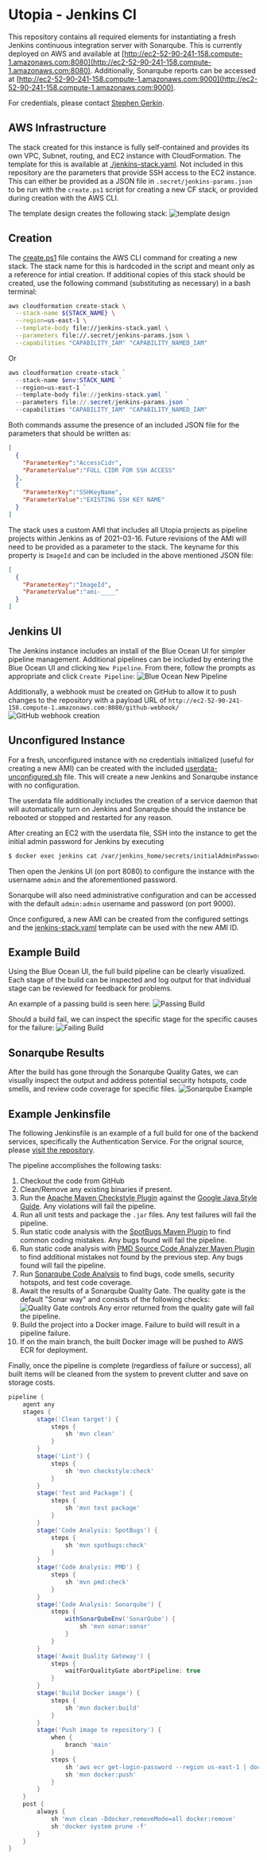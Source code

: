 # Utopia - Jenkins CI
This repository contains all required elements for instantiating a fresh Jenkins continuous integration server with Sonarqube. This is currently deployed on AWS and available at [http://ec2-52-90-241-158.compute-1.amazonaws.com:8080](http://ec2-52-90-241-158.compute-1.amazonaws.com:8080). Additionally, Sonarqube reports can be accessed at [http://ec2-52-90-241-158.compute-1.amazonaws.com:9000](http://ec2-52-90-241-158.compute-1.amazonaws.com:9000).

For credentials, please contact [Stephen Gerkin](mailto:stephen.gerkin@smoothstack.com).

## AWS Infrastructure
The stack created for this instance is fully self-contained and provides its own VPC, Subnet, routing, and EC2 instance with CloudFormation. The template for this is available at [./jenkins-stack.yaml](./jenkins-stack.yaml). Not included in this repository are the parameters that provide SSH access to the EC2 instance. This can either be provided as a JSON file in `.secret/jenkins-params.json` to be run with the `create.ps1` script for creating a new CF stack, or provided during creation with the AWS CLI.

The template design creates the following stack:
![template design](https://utopia-documentation-media.s3.amazonaws.com/jenkins/template1-designer.png)

## Creation
The [create.ps1](./create.ps1) file contains the AWS CLI command for creating a new stack. The stack name for this is hardcoded in the script and meant only as a reference for intial creation. If additional copies of this stack should be created, use the following command (substituting as necessary) in a bash terminal:
```sh
aws cloudformation create-stack \
  --stack-name ${STACK_NAME} \
  --region=us-east-1 \
  --template-body file://jenkins-stack.yaml \
  --parameters file://.secret/jenkins-params.json \
  --capabilities "CAPABILITY_IAM" "CAPABILITY_NAMED_IAM"
```
Or
```powershell
aws cloudformation create-stack `
  --stack-name $env:STACK_NAME `
  --region=us-east-1 `
  --template-body file://jenkins-stack.yaml `
  --parameters file://.secret/jenkins-params.json `
  --capabilities "CAPABILITY_IAM" "CAPABILITY_NAMED_IAM"
```

Both commands assume the presence of an included JSON file for the parameters that should be written as:
```json
[
  {
    "ParameterKey":"AccessCidr",
    "ParameterValue":"FULL CIDR FOR SSH ACCESS"
  },
  {
    "ParameterKey":"SSHKeyName",
    "ParameterValue":"EXISTING SSH KEY NAME"
  }
]
```

The stack uses a custom AMI that includes all Utopia projects as pipeline projects within Jenkins as of 2021-03-16. Future revisions of the AMI will need to be provided as a parameter to the stack. The keyname for this property is `ImageId` and can be included in the above mentioned JSON file:
```json
[
  {
    "ParameterKey":"ImageId",
    "ParameterValue":"ami-____"
  }
]
```

## Jenkins UI
The Jenkins instance includes an install of the Blue Ocean UI for simpler pipeline management. Additional pipelines can be included by entering the Blue Ocean UI and clicking `New Pipeline`. From there, follow the prompts as appropriate and click `Create Pipeline`:
![Blue Ocean New Pipeline](https://utopia-documentation-media.s3.amazonaws.com/jenkins/blue-ocean.png)

Additionally, a webhook must be created on GitHub to allow it to push changes to the repository with a payload URL of `http://ec2-52-90-241-158.compute-1.amazonaws.com:8080/github-webhook/`
![GitHub webhook creation](https://utopia-documentation-media.s3.amazonaws.com/jenkins/github-webhook.png)

## Unconfigured Instance
For a fresh, unconfigured instance with no credentials initialized (useful for creating a new AMI) can be created with the included [userdata-unconfigured.sh](./userdata-unconfigured.sh) file. This will create a new Jenkins and Sonarqube instance with no configuration.

The userdata file additionally includes the creation of a service daemon that will automatically turn on Jenkins and Sonarqube should the instance be rebooted or stopped and restarted for any reason.

After creating an EC2 with the userdata file, SSH into the instance to get the initial admin password for Jenkins by executing
```sh
$ docker exec jenkins cat /var/jenkins_home/secrets/initialAdminPassword
```

Then open the Jenkins UI (on port 8080) to configure the instance with the username `admin` and the aforementioned password.

Sonarqube will also need administrative configuration and can be accessed with the default `admin:admin` username and password (on port 9000).

Once configured, a new AMI can be created from the configured settings and the [jenkins-stack.yaml](./jenkins-stack.yaml) template can be used with the new AMI ID.

## Example Build
Using the Blue Ocean UI, the full build pipeline can be clearly visualized. Each stage of the build can be inspected and log output for that individual stage can be reviewed for feedback for problems.

An example of a passing build is seen here:
![Passing Build](https://utopia-documentation-media.s3.amazonaws.com/jenkins/example_passing_build.png)

Should a build fail, we can inspect the specific stage for the specific causes for the failure:
![Failing Build](https://utopia-documentation-media.s3.amazonaws.com/jenkins/example_failing_build.png)

## Sonarqube Results
After the build has gone through the Sonarqube Quality Gates, we can visually inspect the output and address potential security hotspots, code smells, and review code coverage for specific files.
![Sonarqube Example](https://utopia-documentation-media.s3.amazonaws.com/jenkins/example_sonar.png)

## Example Jenkinsfile
The following Jenkinsfile is an example of a full build for one of the backend services, specifically the Authentication Service. For the orignal source, please [visit the repository](https://github.com/jms-smoothstack-utopia/ss-utopia-auth).

The pipeline accomplishes the following tasks:
1. Checkout the code from GitHub
2. Clean/Remove any existing binaries if present.
3. Run the [Apache Maven Checkstyle Plugin](https://maven.apache.org/plugins/maven-checkstyle-plugin/) against the [Google Java Style Guide](https://google.github.io/styleguide/javaguide.html). Any violations will fail the pipeline.
4. Run all unit tests and package the `.jar` files. Any test failures will fail the pipeline.
5. Run static code analysis with the [SpotBugs Maven Plugin](https://spotbugs.github.io/) to find common coding mistakes. Any bugs found will fail the pipeline.
6. Run static code analysis with [PMD Source Code Analyzer Maven Plugin](https://pmd.github.io/) to find additional mistakes not found by the previous step. Any bugs found will fail the pipeline.
7. Run [Sonarqube Code Analysis](https://www.sonarqube.org/) to find bugs, code smells, security hotspots, and test code coverage.
8. Await the results of a Sonarqube Quality Gate. The quality gate is the default "Sonar way" and consists of the following checks:
![Quality Gate controls](https://utopia-documentation-media.s3.amazonaws.com/jenkins/quality-gate.png)
Any error returned from the quality gate will fail the pipeline.
9. Build the project into a Docker image. Failure to build will result in a pipeline failure.
10. If on the main branch, the built Docker image will be pushed to AWS ECR for deployment.

Finally, once the pipeline is complete (regardless of failure or success), all built items will be cleaned from the system to prevent clutter and save on storage costs.

```groovy
pipeline {
    agent any
    stages {
        stage('Clean target') {
            steps {
                sh 'mvn clean'
            }
        }
        stage('Lint') {
            steps {
                sh 'mvn checkstyle:check'
            }
        }
        stage('Test and Package') {
            steps {
                sh 'mvn test package'
            }
        }
        stage('Code Analysis: SpotBugs') {
            steps {
                sh 'mvn spotbugs:check'
            }
        }
        stage('Code Analysis: PMD') {
            steps {
                sh 'mvn pmd:check'
            }
        }
        stage('Code Analysis: Sonarqube') {
            steps {
                withSonarQubeEnv('SonarQube') {
                    sh 'mvn sonar:sonar'
                }
            }
        }
        stage('Await Quality Gateway') {
            steps {
                waitForQualityGate abortPipeline: true
            }
        }
        stage('Build Docker image') {
            steps {
                sh 'mvn docker:build'
            }
        }
        stage('Push image to repository') {
            when {
                branch 'main'
            }
            steps {
                sh 'aws ecr get-login-password --region us-east-1 | docker login --username AWS --password-stdin 247293358719.dkr.ecr.us-east-1.amazonaws.com'
                sh 'mvn docker:push'
            }
        }
    }
    post {
        always {
            sh 'mvn clean -Ddocker.removeMode=all docker:remove'
            sh 'docker system prune -f'
        }
    }
}

```